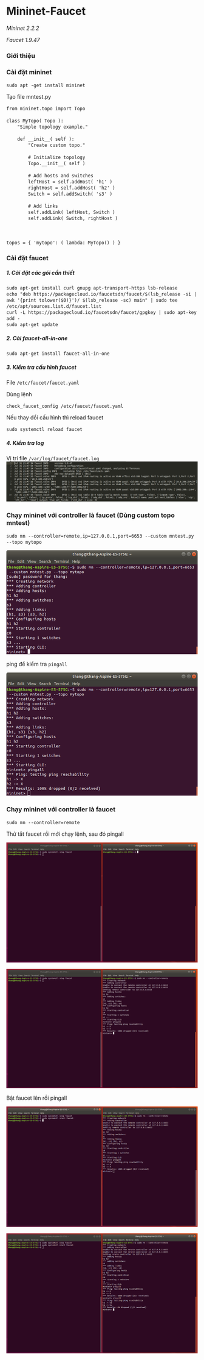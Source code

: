 # Mininet-Faucet

*Mininet 2.2.2*

*Faucet 1.9.47*

### Giới thiệu

### Cài đặt mininet
```
sudo apt -get install mininet
```
Tạo file mntest.py
```
from mininet.topo import Topo

class MyTopo( Topo ):
    "Simple topology example."

    def __init__( self ):
        "Create custom topo."

        # Initialize topology
        Topo.__init__( self )

 		# Add hosts and switches
        leftHost = self.addHost( 'h1' )
        rightHost = self.addHost( 'h2' )
        Switch = self.addSwitch( 's3' )
     
        # Add links
        self.addLink( leftHost, Switch )
        self.addLink( Switch, rightHost )



topos = { 'mytopo': ( lambda: MyTopo() ) }
```


### Cài đặt faucet

##### 1. Cài đặt các gói cần thiết
```
sudo apt-get install curl gnupg apt-transport-https lsb-release
echo "deb https://packagecloud.io/faucetsdn/faucet/$(lsb_release -si | awk '{print tolower($0)}')/ $(lsb_release -sc) main" | sudo tee /etc/apt/sources.list.d/faucet.list
curl -L https://packagecloud.io/faucetsdn/faucet/gpgkey | sudo apt-key add -
sudo apt-get update
```
##### 2. Cài faucet-all-in-one
```
sudo apt-get install faucet-all-in-one
```

##### 3. Kiểm tra cấu hình faucet

File `/etc/faucet/faucet.yaml`

Dùng lệnh
```
check_faucet_config /etc/faucet/faucet.yaml
```
Nếu thay đổi cấu hình thì reload faucet
```
sudo systemctl reload faucet
```

##### 4. Kiểm tra log
Vị trí file `/var/log/faucet/faucet.log`
![alt](https://github.com/thang140398/Mininet-Faucet/blob/master/Picture%20for%20REAME.md/Screenshot%20from%202020-08-02%2001-51-15.png)

### Chạy mininet với controller là faucet (Dùng custom topo mntest)
```
sudo mn --controller=remote,ip=127.0.0.1,port=6653 --custom mntest.py --topo mytopo
```

![alt](https://github.com/thang140398/Mininet-Faucet/blob/master/Picture%20for%20REAME.md/Screenshot%20from%202020-08-02%2001-56-19.png)

ping để kiểm tra
`
pingall
`

![alt](https://github.com/thang140398/Mininet-Faucet/blob/master/Picture%20for%20REAME.md/Screenshot%20from%202020-08-02%2001-57-22.png)

### Chạy mininet với controller là faucet
```
sudo mn --controller=remote
```
Thử tắt faucet rồi mới chạy lệnh, sau đó pingall

![alt](https://github.com/thang140398/Mininet-Faucet/blob/master/Picture%20for%20REAME.md/Screenshot%20from%202020-08-02%2003-11-56.png)

![alt](https://github.com/thang140398/Mininet-Faucet/blob/master/Picture%20for%20REAME.md/Screenshot%20from%202020-08-02%2003-12-22.png)

Bật faucet lên rồi pingall

![alt](https://github.com/thang140398/Mininet-Faucet/blob/master/Picture%20for%20REAME.md/Screenshot%20from%202020-08-02%2003-12-41.png)

![alt](https://github.com/thang140398/Mininet-Faucet/blob/master/Picture%20for%20REAME.md/Screenshot%20from%202020-08-02%2003-12-56.png)


